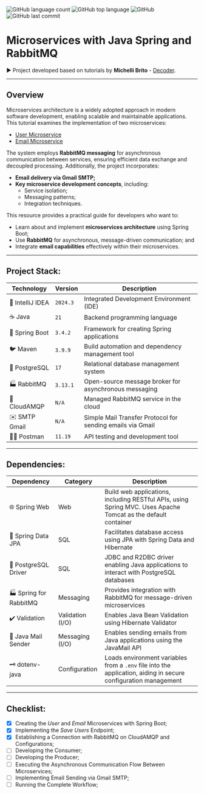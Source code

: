 ![GitHub language count](https://img.shields.io/github/languages/count/souzafcharles/Microservices-Java-Spring)
![GitHub top language](https://img.shields.io/github/languages/top/souzafcharles/Microservices-Java-Spring)
![GitHub](https://img.shields.io/github/license/souzafcharles/Microservices-Java-Spring)
![GitHub last commit](https://img.shields.io/github/last-commit/souzafcharles/Microservices-Java-Spring)


# Microservices with Java Spring and RabbitMQ

▶️ Project developed based on tutorials by **Michelli Brito** - [Decoder](https://www.michellibrito.com/).
***
## Overview  
Microservices architecture is a widely adopted approach in modern software development, enabling scalable and maintainable applications. This tutorial examines the implementation of two microservices:  

- [User Microservice](https://github.com/souzafcharles/Microservices-Java-Spring/tree/main/user)  
- [Email Microservice](https://github.com/souzafcharles/Microservices-Java-Spring/tree/main/email)   

The system employs **RabbitMQ messaging** for asynchronous communication between services, ensuring efficient data exchange and decoupled processing. Additionally, the project incorporates:  

- **Email delivery via Gmail SMTP;**  
- **Key microservice development concepts**, including:  
  - Service isolation;  
  - Messaging patterns;  
  - Integration techniques.  

This resource provides a practical guide for developers who want to:  
- Learn about and implement **microservices architecture** using Spring Boot;
- Use **RabbitMQ** for asynchronous, message-driven communication; and
- Integrate **email capabilities** effectively within their microservices.
  
---

## Project Stack:  

| Technology        | Version   | Description                                               |
|-------------------|-----------|-----------------------------------------------------------|
| 📐 IntelliJ IDEA  | `2024.3`  | Integrated Development Environment (IDE)                  |
| ☕ Java           | `21`      | Backend programming language                              |
| 🌱 Spring Boot    | `3.4.2`   | Framework for creating Spring applications                |
| 🐦 Maven          | `3.9.9`   | Build automation and dependency management tool           |
| 🐘 PostgreSQL     | `17`      | Relational database management system                     |
| 🏭 RabbitMQ       | `3.13.1`  | Open-source message broker for asynchronous messaging     |
| 🐇 CloudAMQP      | `N/A`     | Managed RabbitMQ service in the cloud                     |
| ✉️ SMTP Gmail     | `N/A`     |Simple Mail Transfer Protocol for sending emails via Gmail |
| 👩‍🚀 Postman        | `11.19`   | API testing and development tool                          |

---

## Dependencies:  

| Dependency              | Category         | Description                                                                                                    |
|-------------------------|------------------|----------------------------------------------------------------------------------------------------------------|
| 🌐 Spring Web           | Web              | Build web applications, including RESTful APIs, using Spring MVC. Uses Apache Tomcat as the default container  |
| 💾 Spring Data JPA      | SQL              | Facilitates database access using JPA with Spring Data and Hibernate                                           |
| 🐘 PostgreSQL Driver    | SQL              | JDBC and R2DBC driver enabling Java applications to interact with PostgreSQL databases                         |
| 🏭 Spring for RabbitMQ  | Messaging        | Provides integration with RabbitMQ for message-driven microservices                                            |
| ✔️ Validation           | Validation (I/O) | Enables Java Bean Validation using Hibernate Validator                                                         |
| 📧 Java Mail Sender     | Messaging (I/O)  | Enables sending emails from Java applications using the JavaMail API                                           |
| 🗝️ dotenv-java          | Configuration    | Loads environment variables from a `.env` file into the application, aiding in secure configuration management |

---

## Checklist:  
- [X] Creating the *User* and *Email* Microservices with Spring Boot;  
- [X] Implementing the *Save Users* Endpoint;  
- [X] Establishing a Connection with RabbitMQ on CloudAMQP and Configurations;  
- [ ] Developing the Consumer;  
- [ ] Developing the Producer;  
- [ ] Executing the Asynchronous Communication Flow Between Microservices;  
- [ ] Implementing Email Sending via Gmail SMTP;  
- [ ] Running the Complete Workflow;  
